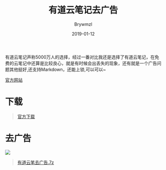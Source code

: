 ﻿---
layout:     post
title:      有道云笔记去广告
date:       2019-01-12
author:     Brywmzl
catalog: true
tags: []
categories: []
---
有道云笔记声称5000万人的选择，经过一番对比我还是选择了有道云笔记，在免费的云笔记中还算是比较良心，就是有时候会出丢失的现象，还有就是一个广告问题其他挺好,还支持Markdown，还能上锁,可以可以~

<!--more-->

[官方网站](https://note.youdao.com/)

# 下载
> [官方下载](http://download.ydstatic.com/notewebsite/downloads/YNote.exe)

# 去广告
![](/img/Brywmzl/YoudaoNote.png)

> [有道云笔去广告.7z](https://www.lanzous.com/i2v0keh)